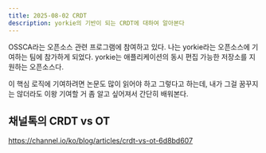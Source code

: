 ```yaml
---
title: 2025-08-02 CRDT
description: yorkie의 기반이 되는 CRDT에 대하여 알아본다
---
```


OSSCA라는 오픈소스 관련 프로그램에 참여하고 있다. 나는 yorkie라는 오픈소스에 기여하는 팀에 참가하게 되었다. yorkie는 애플리케이션의 동시 편집 가능한 저장소를 지원하는 오픈소스다.

이 핵심 로직에 기여하려면 논문도 많이 읽어야 하고 그렇다고 하는데, 내가 그걸 꿈꾸지는 않더라도 이왕 기여할 거 좀 알고 싶어져서 간단히 배워본다.

## 채널톡의 CRDT vs OT

https://channel.io/ko/blog/articles/crdt-vs-ot-6d8bd607
